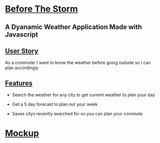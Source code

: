 # <ins>Before The Storm<ins>

## A Dyanamic Weather Application Made with Javascript

## <ins>User Story<ins>

As a commuter I want to know the weather before going outside so i can plan accordingly

## <ins>Features<ins>

- Search the weather for any city to get current weather to plan your day

- Get a 5 day forecast to plan out your week

- Saves citys recently searched for so you can plan your commute

# <ins>Mockup<ins>
